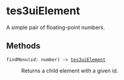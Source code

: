 # tes3uiElement

A simple pair of floating-point numbers.

## Methods

<dl class="describe">
<dt><code class="descname">findMenu(<i>id:</i> number) -> <a href="https://mwse.readthedocs.io/en/latest/lua/type/tes3uiElement.html">tes3uiElement</a></code></dt>
<dd>

Returns a child element with a given id.

</dd>
</dl>
